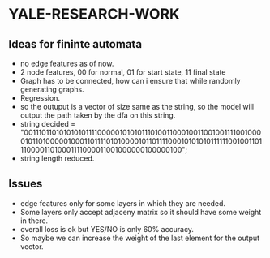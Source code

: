 # YALE-RESEARCH-WORK

## Ideas for fininte automata

* no edge features as of now.
* 2 node features, 00 for normal, 01 for start state, 11 final state
* Graph has to be connected, how can i ensure that while randomly generating graphs.
* Regression.
* so the outuput is a vector of size same as the string, so the model will output the path taken by the dfa on this string.
* string decided = "001110110101010101111000001010101110100110001001100100111100100001011010000010001101111010100001011011110001010101011111100100110111000011010001111000011001000000100000100";
* string length reduced.

## Issues

* edge features only for some layers in which they are needed.
* Some layers only accept adjaceny matrix so it should have some weight in there.
* overall loss is ok but YES/NO is only 60% accuracy.
* So maybe we can increase the weight of the last element for the output vector.


